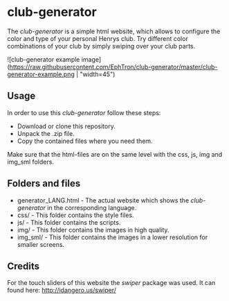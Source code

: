 # club-generator

The _club-generator_ is a simple html website, which allows to configure the color and type of your personal Henrys club. 
Try different color combinations of your club by simply swiping over your club parts.

![club-generator example image](https://raw.githubusercontent.com/EphTron/club-generator/master/club-generator-example.png | "width=45")

## Usage

In order to use this _club-generator_ follow these steps:

- Download or clone this repository.
- Unpack the .zip file.
- Copy the contained files where you need them. 

Make sure that the html-files are on the same level with the css, js, img and img_sml folders.


## Folders and files

- generator_LANG.html - The actual website which shows the _club-generator_ in the corresponding language.
- css/                - This folder contains the style files.
- js/                 - This folder contains the scripts.
- img/                - This folder contains the images in high quality.
- img_sml/            - This folder contains the images in a lower resolution for smaller screens.


## Credits

For the touch sliders of this website the _swiper_ package was used.
It can found here: http://idangero.us/swiper/
